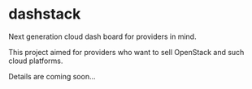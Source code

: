 # dashstack
Next generation cloud dash board for providers in mind.

This project aimed for providers who want to sell OpenStack and such cloud platforms.

Details are coming soon...
